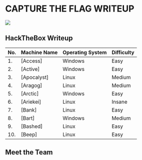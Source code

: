 # CAPTURE THE FLAG WRITEUP

<!-- Description -->

<img src = "https://user-images.githubusercontent.com/88881191/213359092-a9806d1e-04b4-483a-a717-8cd349a80969.png">

<!-- /Description -->

<br />

## HackTheBox Writeup

| No. | Machine Name | Operating System | Difficulty |
|-----|--------------|------------------|------------------|
| 1.	| [Access]|Windows|Easy|
| 2.	| [Active]|Windows|Easy|
| 3.	| [Apocalyst]|Linux|Medium|
| 4.	| [Aragog]|Linux|Medium|
| 5.	| [Arctic]|Windows|Easy|
| 6.	| [Ariekei]|Linux|Insane|
| 7.	| [Bank]|Linux|Easy|
| 8.	| [Bart]|Windows|Medium|
| 9.	| [Bashed]|Linux|Easy|
| 10.	| [Beep]|Linux|Easy|

## Meet the Team
